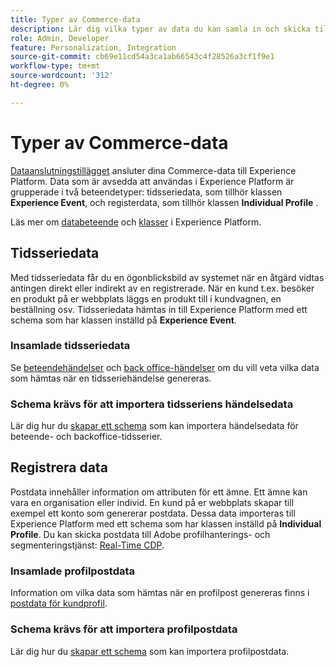 ```yaml
---
title: Typer av Commerce-data
description: Lär dig vilka typer av data du kan samla in och skicka till Experience Platform.
role: Admin, Developer
feature: Personalization, Integration
source-git-commit: cb69e11cd54a3ca1ab66543c4f28526a3cf1f9e1
workflow-type: tm+mt
source-wordcount: '312'
ht-degree: 0%

---
```


# Typer av Commerce-data

[Dataanslutningstillägget](overview.md) ansluter dina Commerce-data till Experience Platform. Data som är avsedda att användas i Experience Platform är grupperade i två beteendetyper: tidsseriedata, som tillhör klassen **Experience Event**, och registerdata, som tillhör klassen **Individual Profile** .

Läs mer om [databeteende](https://experienceleague.adobe.com/docs/experience-platform/xdm/schema/composition.html#data-behaviors) och [klasser](https://experienceleague.adobe.com/docs/experience-platform/xdm/schema/composition.html#class) i Experience Platform.

## Tidsseriedata

Med tidsseriedata får du en ögonblicksbild av systemet när en åtgärd vidtas antingen direkt eller indirekt av en registrerade. När en kund t.ex. besöker en produkt på er webbplats läggs en produkt till i kundvagnen, en beställning osv. Tidsseriedata hämtas in till Experience Platform med ett schema som har klassen inställd på **Experience Event**.

### Insamlade tidsseriedata

Se [beteendehändelser](events.md) och [back office-händelser](events-backoffice.md) om du vill veta vilka data som hämtas när en tidsseriehändelse genereras.

### Schema krävs för att importera tidsseriens händelsedata

Lär dig hur du [skapar ett schema](update-xdm.md) som kan importera händelsedata för beteende- och backoffice-tidsserier.

## Registrera data

Postdata innehåller information om attributen för ett ämne. Ett ämne kan vara en organisation eller individ. En kund på er webbplats skapar till exempel ett konto som genererar postdata. Dessa data importeras till Experience Platform med ett schema som har klassen inställd på **Individual Profile**. Du kan skicka postdata till Adobe profilhanterings- och segmenteringstjänst: [Real-Time CDP](https://experienceleague.adobe.com/docs/experience-platform/rtcdp/intro/rtcdp-intro/overview.html).

### Insamlade profilpostdata

Information om vilka data som hämtas när en profilpost genereras finns i [postdata för kundprofil](events-profilerecord.md).

### Schema krävs för att importera profilpostdata

Lär dig hur du [skapar ett schema](profile-data.md) som kan importera profilpostdata.
